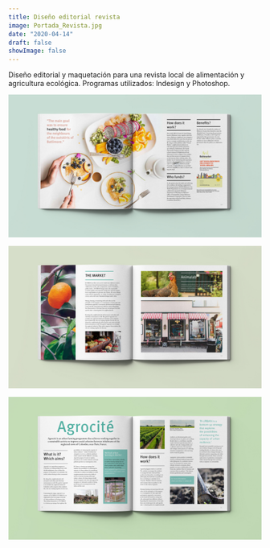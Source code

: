 ```yaml
---
title: Diseño editorial revista
image: Portada_Revista.jpg
date: "2020-04-14"
draft: false
showImage: false
---
```


Diseño editorial y maquetación para una revista local de alimentación y agricultura ecológica. Programas utilizados: Indesign y Photoshop.




![Revista1](/images/Revista1.jpg "Revista1")

![Revista2](/images/Revista2.jpg "Revista2")

![Revista3](/images/Revista3.jpg "Revista3")
